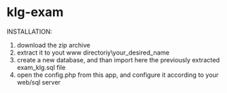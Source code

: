 klg-exam
========
INSTALLATION:
1) download the zip archive
2) extract it to yout www directoriy\your_desired_name
3) create a new database, and than import here the previously extracted exam_klg.sql file
4) open the config.php from this app, and configure it according to your web/sql server
